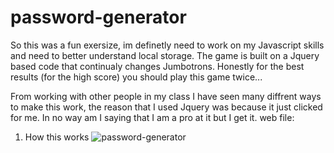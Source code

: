 # password-generator

So this was a fun exersize, im definetly need to work on my Javascript skills and need to better understand local storage. The game is built on a Jquery based code that continualy changes Jumbotrons.
Honestly for the best results (for the high score) you should play this game twice...

From working with other people in my class I have seen many diffrent ways to make this work, the reason that I used Jquery was because it just clicked for me. In no way am I saying that I am a pro at it but I get it.
 web file:
 1. How this works
![password-generator](./images/notes.jpg)
